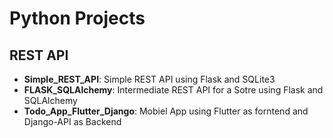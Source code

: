 # Python Projects

## REST API
 - **Simple_REST_API**: Simple REST API using Flask and SQLite3
 - **FLASK_SQLAlchemy**: Intermediate REST API for a Sotre using Flask and SQLAlchemy
 - **Todo_App_Flutter_Django**: Mobiel App using Flutter as forntend and Django-API as Backend
